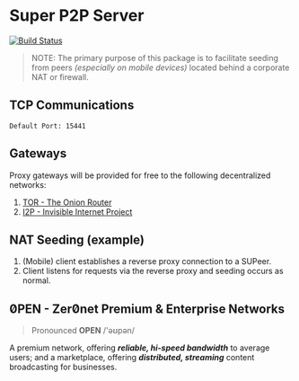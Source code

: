 # Super P2P Server

[![Build Status](https://travis-ci.org/d14na/supeer.svg?branch=master)](https://travis-ci.org/d14na/supeer)

> NOTE: The primary purpose of this package is to facilitate seeding from peers *(especially on mobile devices)* located behind a corporate NAT or firewall.

## TCP Communications

    Default Port: 15441

## Gateways

Proxy gateways will be provided for free to the following decentralized networks:

1. [TOR - The Onion Router](https://en.wikipedia.org/wiki/Tor_(anonymity_network))
2. [I2P - Invisible Internet Project](https://en.wikipedia.org/wiki/I2P)

## NAT Seeding (example)

1. (Mobile) client establishes a reverse proxy connection to a SUPeer.
2. Client listens for requests via the reverse proxy and seeding occurs as normal.

## 0̸PEN - Zer0̸net Premium & Enterprise Networks

> Pronounced  **OPEN** /'əʊpən/

A premium network, offering ***reliable, hi-speed bandwidth*** to average users; and a marketplace, offering ***distributed, streaming*** content broadcasting for businesses.
